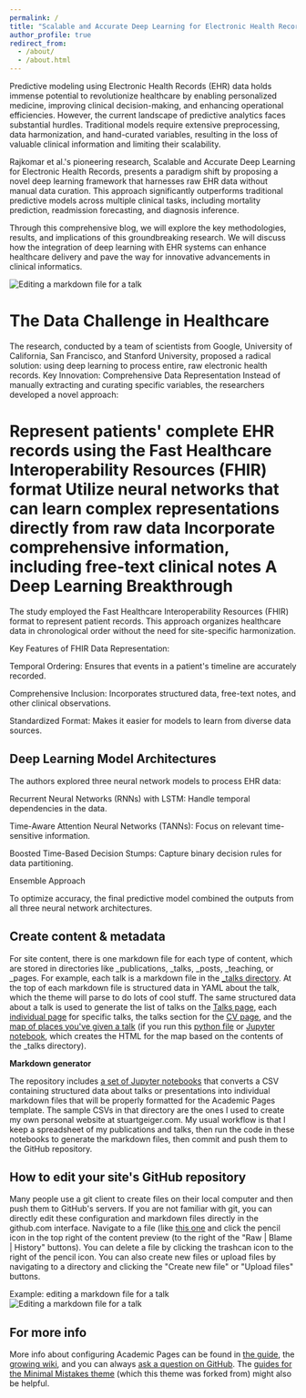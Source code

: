```yaml
---
permalink: /
title: "Scalable and Accurate Deep Learning for Electronic Health Records: A Comprehensive Blog"
author_profile: true
redirect_from: 
  - /about/
  - /about.html
---
```

Predictive modeling using Electronic Health Records (EHR) data holds immense potential to revolutionize healthcare by enabling personalized medicine, improving clinical decision-making, and enhancing operational efficiencies. However, the current landscape of predictive analytics faces substantial hurdles. Traditional models require extensive preprocessing, data harmonization, and hand-curated variables, resulting in the loss of valuable clinical information and limiting their scalability.

Rajkomar et al.'s pioneering research, Scalable and Accurate Deep Learning for Electronic Health Records, presents a paradigm shift by proposing a novel deep learning framework that harnesses raw EHR data without manual data curation. This approach significantly outperforms traditional predictive models across multiple clinical tasks, including mortality prediction, readmission forecasting, and diagnosis inference.

Through this comprehensive blog, we will explore the key methodologies, results, and implications of this groundbreaking research. We will discuss how the integration of deep learning with EHR systems can enhance healthcare delivery and pave the way for innovative advancements in clinical informatics.

![Editing a markdown file for a talk](/images/editing-talk.png)

The Data Challenge in Healthcare
======

The research, conducted by a team of scientists from Google, University of California, San Francisco, and Stanford University, proposed a radical solution: using deep learning to process entire, raw electronic health records.
Key Innovation: Comprehensive Data Representation
Instead of manually extracting and curating specific variables, the researchers developed a novel approach:

Represent patients' complete EHR records using the Fast Healthcare Interoperability Resources (FHIR) format
Utilize neural networks that can learn complex representations directly from raw data
Incorporate comprehensive information, including free-text clinical notes
A Deep Learning Breakthrough
======

The study employed the Fast Healthcare Interoperability Resources (FHIR) format to represent patient records. This approach organizes healthcare data in chronological order without the need for site-specific harmonization.

Key Features of FHIR Data Representation:

Temporal Ordering: Ensures that events in a patient's timeline are accurately recorded.

Comprehensive Inclusion: Incorporates structured data, free-text notes, and other clinical observations.

Standardized Format: Makes it easier for models to learn from diverse data sources.

Deep Learning Model Architectures
------
The authors explored three neural network models to process EHR data:

Recurrent Neural Networks (RNNs) with LSTM: Handle temporal dependencies in the data.

Time-Aware Attention Neural Networks (TANNs): Focus on relevant time-sensitive information.

Boosted Time-Based Decision Stumps: Capture binary decision rules for data partitioning.

Ensemble Approach

To optimize accuracy, the final predictive model combined the outputs from all three neural network architectures.

Create content & metadata
------
For site content, there is one markdown file for each type of content, which are stored in directories like _publications, _talks, _posts, _teaching, or _pages. For example, each talk is a markdown file in the [_talks directory](https://github.com/academicpages/academicpages.github.io/tree/master/_talks). At the top of each markdown file is structured data in YAML about the talk, which the theme will parse to do lots of cool stuff. The same structured data about a talk is used to generate the list of talks on the [Talks page](https://academicpages.github.io/talks), each [individual page](https://academicpages.github.io/talks/2012-03-01-talk-1) for specific talks, the talks section for the [CV page](https://academicpages.github.io/cv), and the [map of places you've given a talk](https://academicpages.github.io/talkmap.html) (if you run this [python file](https://github.com/academicpages/academicpages.github.io/blob/master/talkmap.py) or [Jupyter notebook](https://github.com/academicpages/academicpages.github.io/blob/master/talkmap.ipynb), which creates the HTML for the map based on the contents of the _talks directory).

**Markdown generator**

The repository includes [a set of Jupyter notebooks](https://github.com/academicpages/academicpages.github.io/tree/master/markdown_generator
) that converts a CSV containing structured data about talks or presentations into individual markdown files that will be properly formatted for the Academic Pages template. The sample CSVs in that directory are the ones I used to create my own personal website at stuartgeiger.com. My usual workflow is that I keep a spreadsheet of my publications and talks, then run the code in these notebooks to generate the markdown files, then commit and push them to the GitHub repository.

How to edit your site's GitHub repository
------
Many people use a git client to create files on their local computer and then push them to GitHub's servers. If you are not familiar with git, you can directly edit these configuration and markdown files directly in the github.com interface. Navigate to a file (like [this one](https://github.com/academicpages/academicpages.github.io/blob/master/_talks/2012-03-01-talk-1.md) and click the pencil icon in the top right of the content preview (to the right of the "Raw | Blame | History" buttons). You can delete a file by clicking the trashcan icon to the right of the pencil icon. You can also create new files or upload files by navigating to a directory and clicking the "Create new file" or "Upload files" buttons. 

Example: editing a markdown file for a talk
![Editing a markdown file for a talk](/images/editing-talk.png)

For more info
------
More info about configuring Academic Pages can be found in [the guide](https://academicpages.github.io/markdown/), the [growing wiki](https://github.com/academicpages/academicpages.github.io/wiki), and you can always [ask a question on GitHub](https://github.com/academicpages/academicpages.github.io/discussions). The [guides for the Minimal Mistakes theme](https://mmistakes.github.io/minimal-mistakes/docs/configuration/) (which this theme was forked from) might also be helpful.
